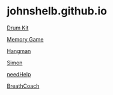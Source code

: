 # johnshelb.github.io

<p><a href="https://johnshelb.github.io/drumkit">Drum Kit</a></p>
<p><a href="https://johnshelb.github.io/memory%20game">Memory Game</a></p>
<p><a href="https://johnshelb.github.io/hangmanwebapp.html">Hangman</a></p>
<p><a href="https://johnshelb.github.io/simon">Simon</a></p>
<p><a href="https://johnshelb.github.io/needHelp.html">needHelp</a></p>
<p><a href="https://johnshelb.github.io/breathCoach">BreathCoach</a></p>

